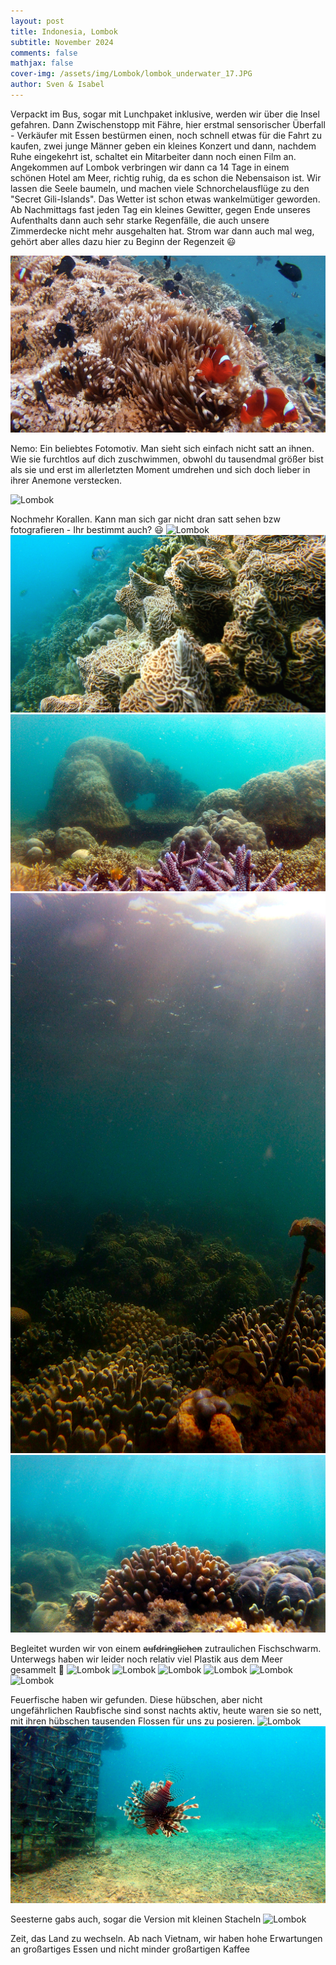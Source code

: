 ```yaml
---
layout: post
title: Indonesia, Lombok
subtitle: November 2024
comments: false
mathjax: false
cover-img: /assets/img/Lombok/lombok_underwater_17.JPG
author: Sven & Isabel
---
```


Verpackt im Bus, sogar mit Lunchpaket inklusive, werden wir über die Insel gefahren. Dann Zwischenstopp mit Fähre, hier erstmal
sensorischer Überfall - Verkäufer mit Essen bestürmen einen, noch schnell etwas für die Fahrt zu kaufen, zwei junge Männer 
geben ein kleines Konzert und dann, nachdem Ruhe eingekehrt ist, schaltet ein Mitarbeiter dann noch einen Film an. 
Angekommen auf Lombok verbringen wir dann ca 14 Tage in einem schönen Hotel am Meer, richtig ruhig, 
da es schon die Nebensaison ist. Wir lassen die Seele baumeln, und machen viele Schnorchelausflüge zu den "Secret Gili-Islands".
Das Wetter ist schon etwas wankelmütiger geworden. Ab Nachmittags fast jeden Tag ein kleines Gewitter, gegen Ende unseres 
Aufenthalts dann auch sehr starke Regenfälle, die auch unsere Zimmerdecke nicht mehr ausgehalten hat. Strom war dann 
auch mal weg, gehört aber alles dazu hier zu Beginn der Regenzeit 😃

![Lombok](/assets/img/Lombok/lombok_underwater_1.JPG)

Nemo: Ein beliebtes Fotomotiv. Man sieht sich einfach nicht satt an ihnen. Wie sie furchtlos auf dich zuschwimmen, obwohl 
du tausendmal größer bist als sie und erst im allerletzten Moment umdrehen und sich doch lieber in ihrer Anemone verstecken.

![Lombok](/assets/img/Lombok/lombok_underwater_2.JPG)

Nochmehr Korallen. Kann man sich gar nicht dran satt sehen bzw fotografieren - Ihr bestimmt auch? 😃
![Lombok](/assets/img/Lombok/lombok_underwater_3.JPG)
![Lombok](/assets/img/Lombok/lombok_underwater_4.JPG)
![Lombok](/assets/img/Lombok/lombok_underwater_6.JPG)
![Lombok](/assets/img/Lombok/lombok_underwater_16.JPG)
![Lombok](/assets/img/Lombok/lombok_underwater_17.JPG)

Begleitet wurden wir von einem ~~aufdringlichen~~ zutraulichen Fischschwarm. Unterwegs haben wir leider noch relativ viel 
Plastik aus dem Meer gesammelt 🙁
![Lombok](/assets/img/Lombok/lombok_underwater_9.JPG)
![Lombok](/assets/img/Lombok/lombok_underwater_8.JPG)
![Lombok](/assets/img/Lombok/lombok_underwater_7.JPG)
![Lombok](/assets/img/Lombok/lombok_underwater_10.JPG)
![Lombok](/assets/img/Lombok/lombok_underwater_11.JPG)
![Lombok](/assets/img/Lombok/lombok_underwater_12.JPG)


Feuerfische haben wir gefunden. Diese hübschen, aber nicht ungefährlichen Raubfische sind sonst nachts aktiv, heute
waren sie so nett, mit ihren hübschen tausenden Flossen für uns zu posieren. 
![Lombok](/assets/img/Lombok/lombok_underwater_13.JPG)
![Lombok](/assets/img/Lombok/lombok_underwater_14.JPG)

Seesterne gabs auch, sogar die Version mit kleinen Stacheln
![Lombok](/assets/img/Lombok/lombok_underwater_15.JPG)

Zeit, das Land zu wechseln. Ab nach Vietnam, wir haben hohe Erwartungen an großartiges Essen und nicht minder 
großartigen Kaffee
